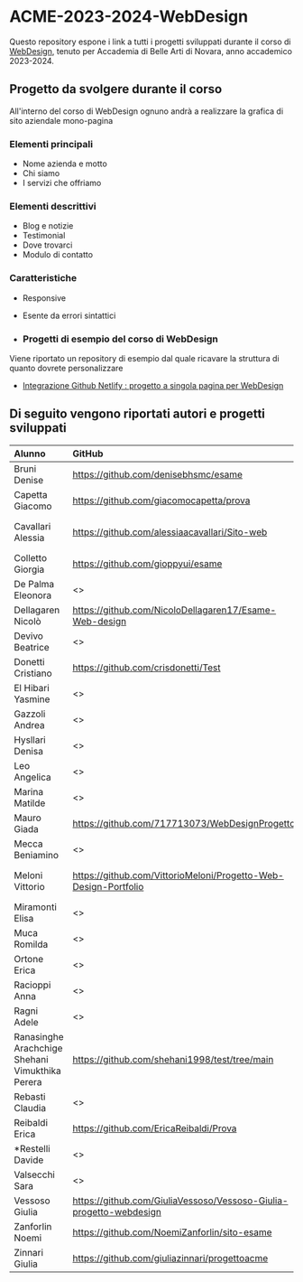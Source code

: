 # ACME-2023-2024-WebDesign

Questo repository espone i link a tutti i progetti sviluppati durante il corso di [WebDesign](https://github.com/matteobaccan/CorsoWebDesign), tenuto per Accademia di Belle Arti di Novara, anno accademico 2023-2024.

## Progetto da svolgere durante il corso

All'interno del corso di WebDesign ognuno andrà a realizzare la grafica di sito aziendale mono-pagina

### Elementi principali

- Nome azienda e motto
- Chi siamo
- I servizi che offriamo

### Elementi descrittivi

- Blog e notizie
- Testimonial
- Dove trovarci
- Modulo di contatto

### Caratteristiche

- Responsive
- Esente da errori sintattici

- ### Progetti di esempio del corso di WebDesign

Viene riportato un repository di esempio dal quale ricavare la struttura di quanto dovrete personalizzare

- [Integrazione Github Netlify : progetto a singola pagina per WebDesign](https://github.com/matteobaccan/github-netlify-boilerplate)

## Di seguito vengono riportati autori e progetti sviluppati

| Alunno | GitHub | Netlify |
|:------|:------------|:-|
|Bruni Denise| <https://github.com/denisebhsmc/esame> | <> |
|Capetta Giacomo| <https://github.com/giacomocapetta/prova> | <> |
|Cavallari Alessia| <https://github.com/alessiaacavallari/Sito-web> | <https://splendorous-pixie-122546.netlify.app/> |
|Colletto Giorgia| <https://github.com/gioppyui/esame> | <> |
|De Palma Eleonora| <> | <> |
|Dellagaren Nicolò| <https://github.com/NicoloDellagaren17/Esame-Web-design> | <> |
|Devivo Beatrice| <> | <> |
|Donetti Cristiano| <https://github.com/crisdonetti/Test> | <> |
|El Hibari Yasmine| <> | <> |
|Gazzoli Andrea| <> | <> |
|Hysllari Denisa| <> | <> |
|Leo Angelica| <> | <> |
|Marina Matilde| <> | <> |
|Mauro Giada| <https://github.com/717713073/WebDesignProgetto> | <> |
|Mecca Beniamino| <> | <> |
|Meloni Vittorio| <https://github.com/VittorioMeloni/Progetto-Web-Design-Portfolio> | <https://jade-heliotrope-2046f7.netlify.app/> |
|Miramonti Elisa| <> | <> |
|Muca Romilda| <> | <> |
|Ortone Erica| <> | <> |
|Racioppi Anna| <> | <> |
|Ragni Adele| <> | <> |
|Ranasinghe Arachchige Shehani Vimukthika Perera| <https://github.com/shehani1998/test/tree/main> | <> |
|Rebasti Claudia| <> | <> |
|Reibaldi Erica| <https://github.com/EricaReibaldi/Prova> | <> |
|*Restelli Davide| <> | <> |
|Valsecchi Sara| <> | <> |
|Vessoso Giulia| <https://github.com/GiuliaVessoso/Vessoso-Giulia-progetto-webdesign> | <> |
|Zanforlin Noemi| <https://github.com/NoemiZanforlin/sito-esame> | <> |
|Zinnari Giulia| <https://github.com/giuliazinnari/progettoacme> | <> |

